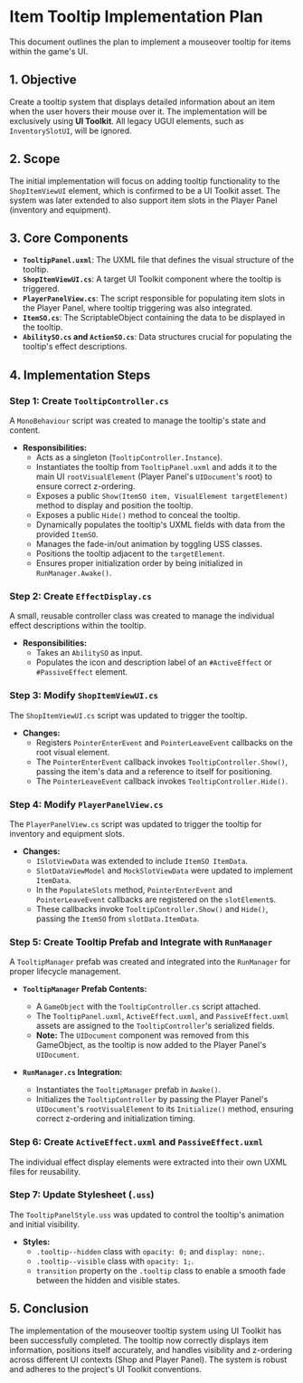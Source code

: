 # Item Tooltip Implementation Plan

This document outlines the plan to implement a mouseover tooltip for items within the game's UI.

## 1. Objective

Create a tooltip system that displays detailed information about an item when the user hovers their mouse over it. The implementation will be exclusively using **UI Toolkit**. All legacy UGUI elements, such as `InventorySlotUI`, will be ignored.

## 2. Scope

The initial implementation will focus on adding tooltip functionality to the `ShopItemViewUI` element, which is confirmed to be a UI Toolkit asset. The system was later extended to also support item slots in the Player Panel (inventory and equipment).

## 3. Core Components

-   **`TooltipPanel.uxml`**: The UXML file that defines the visual structure of the tooltip.
-   **`ShopItemViewUI.cs`**: A target UI Toolkit component where the tooltip is triggered.
-   **`PlayerPanelView.cs`**: The script responsible for populating item slots in the Player Panel, where tooltip triggering was also integrated.
-   **`ItemSO.cs`**: The ScriptableObject containing the data to be displayed in the tooltip.
-   **`AbilitySO.cs` and `ActionSO.cs`**: Data structures crucial for populating the tooltip's effect descriptions.

## 4. Implementation Steps

### Step 1: Create `TooltipController.cs`

A `MonoBehaviour` script was created to manage the tooltip's state and content.

-   **Responsibilities:**
    -   Acts as a singleton (`TooltipController.Instance`).
    -   Instantiates the tooltip from `TooltipPanel.uxml` and adds it to the main UI `rootVisualElement` (Player Panel's `UIDocument`'s root) to ensure correct z-ordering.
    -   Exposes a public `Show(ItemSO item, VisualElement targetElement)` method to display and position the tooltip.
    -   Exposes a public `Hide()` method to conceal the tooltip.
    -   Dynamically populates the tooltip's UXML fields with data from the provided `ItemSO`.
    -   Manages the fade-in/out animation by toggling USS classes.
    -   Positions the tooltip adjacent to the `targetElement`.
    -   Ensures proper initialization order by being initialized in `RunManager.Awake()`.

### Step 2: Create `EffectDisplay.cs`

A small, reusable controller class was created to manage the individual effect descriptions within the tooltip.

-   **Responsibilities:**
    -   Takes an `AbilitySO` as input.
    -   Populates the icon and description label of an `#ActiveEffect` or `#PassiveEffect` element.

### Step 3: Modify `ShopItemViewUI.cs`

The `ShopItemViewUI.cs` script was updated to trigger the tooltip.

-   **Changes:**
    -   Registers `PointerEnterEvent` and `PointerLeaveEvent` callbacks on the root visual element.
    -   The `PointerEnterEvent` callback invokes `TooltipController.Show()`, passing the item's data and a reference to itself for positioning.
    -   The `PointerLeaveEvent` callback invokes `TooltipController.Hide()`.

### Step 4: Modify `PlayerPanelView.cs`

The `PlayerPanelView.cs` script was updated to trigger the tooltip for inventory and equipment slots.

-   **Changes:**
    -   `ISlotViewData` was extended to include `ItemSO ItemData`.
    -   `SlotDataViewModel` and `MockSlotViewData` were updated to implement `ItemData`.
    -   In the `PopulateSlots` method, `PointerEnterEvent` and `PointerLeaveEvent` callbacks are registered on the `slotElement`s.
    -   These callbacks invoke `TooltipController.Show()` and `Hide()`, passing the `ItemSO` from `slotData.ItemData`.

### Step 5: Create Tooltip Prefab and Integrate with `RunManager`

A `TooltipManager` prefab was created and integrated into the `RunManager` for proper lifecycle management.

-   **`TooltipManager` Prefab Contents:**
    -   A `GameObject` with the `TooltipController.cs` script attached.
    -   The `TooltipPanel.uxml`, `ActiveEffect.uxml`, and `PassiveEffect.uxml` assets are assigned to the `TooltipController`'s serialized fields.
    -   **Note:** The `UIDocument` component was removed from this GameObject, as the tooltip is now added to the Player Panel's `UIDocument`.

-   **`RunManager.cs` Integration:**
    -   Instantiates the `TooltipManager` prefab in `Awake()`.
    -   Initializes the `TooltipController` by passing the Player Panel's `UIDocument`'s `rootVisualElement` to its `Initialize()` method, ensuring correct z-ordering and initialization timing.

### Step 6: Create `ActiveEffect.uxml` and `PassiveEffect.uxml`

The individual effect display elements were extracted into their own UXML files for reusability.

### Step 7: Update Stylesheet (`.uss`)

The `TooltipPanelStyle.uss` was updated to control the tooltip's animation and initial visibility.

-   **Styles:**
    -   `.tooltip--hidden` class with `opacity: 0;` and `display: none;`.
    -   `.tooltip--visible` class with `opacity: 1;`.
    -   `transition` property on the `.tooltip` class to enable a smooth fade between the hidden and visible states.

## 5. Conclusion

The implementation of the mouseover tooltip system using UI Toolkit has been successfully completed. The tooltip now correctly displays item information, positions itself accurately, and handles visibility and z-ordering across different UI contexts (Shop and Player Panel). The system is robust and adheres to the project's UI Toolkit conventions.